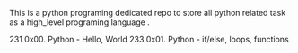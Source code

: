 This is a python programing dedicated repo to store all python related task as a high_level programing language .

231 0x00. Python - Hello, World
233 0x01. Python - if/else, loops, functions


